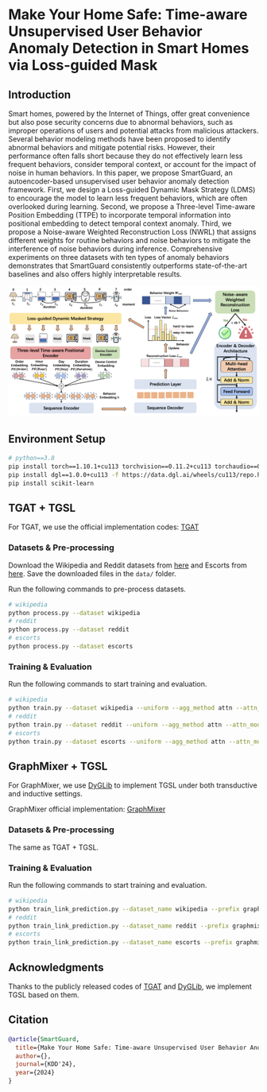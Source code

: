 # Make Your Home Safe: Time-aware Unsupervised User Behavior Anomaly Detection in Smart Homes via Loss-guided Mask

## Introduction
Smart homes, powered by the Internet of Things, offer great convenience but also pose security concerns due to abnormal behaviors, such as improper operations of users and potential attacks from malicious attackers. Several behavior modeling methods have been proposed to identify abnormal behaviors and mitigate potential risks. However, their performance often falls short because they do not effectively learn less frequent behaviors, consider temporal context, or account for the impact of noise in human behaviors. In this paper, we propose SmartGuard, an autoencoder-based unsupervised user behavior anomaly detection framework. First, we design a Loss-guided Dynamic Mask Strategy (LDMS) to encourage the model to learn less frequent behaviors, which are often overlooked during learning. Second, we propose a Three-level Time-aware Position Embedding (TTPE) to incorporate temporal information into positional embedding to detect temporal context anomaly. Third, we propose a Noise-aware Weighted Reconstruction Loss (NWRL) that assigns different weights for routine behaviors and noise behaviors to mitigate the interference of noise behaviors during inference. Comprehensive experiments on three datasets with ten types of anomaly behaviors demonstrates that SmartGuard consistently outperforms state-of-the-art baselines and also offers highly interpretable results.

![Method](./figures/SmartGuard.png)


## Environment Setup

```bash
# python==3.8
pip install torch==1.10.1+cu113 torchvision==0.11.2+cu113 torchaudio==0.10.1 -f https://download.pytorch.org/whl/cu113/torch_stable.html
pip install dgl==1.0.0+cu113 -f https://data.dgl.ai/wheels/cu113/repo.html
pip install scikit-learn
```


## TGAT + TGSL

For TGAT, we use the official implementation codes: [TGAT](https://github.com/StatsDLMathsRecomSys/Inductive-representation-learning-on-temporal-graphs)

### Datasets & Pre-processing

Download the Wikipedia and Reddit datasets from [here](http://snap.stanford.edu/jodie/) and Escorts from [here](https://networkrepository.com/escorts.php). Save the downloaded files in the `data/` folder.


Run the following commands to pre-process datasets.

```bash
# wikipedia
python process.py --dataset wikipedia
# reddit
python process.py --dataset reddit
# escorts
python process.py --dataset escorts
```


### Training & Evaluation

Run the following commands to start training and evaluation.

```bash
# wikipedia
python train.py --dataset wikipedia --uniform --agg_method attn --attn_mode prod --cuda 0 --prefix tgat_tgsl_wiki --seed 2023 --tau 0.1 --ratio 0.8 --can_type 1st --can_nn 10 --rnn_layer 3 --coe 0.2 --K 512 --gtau 1.0
# reddit
python train.py --dataset reddit --uniform --agg_method attn --attn_mode prod --cuda 0 --prefix tgat_tgsl_reddit --seed 2023 --tau 0.1 --ratio 0.4 --can_type 1st --can_nn 20 --rnn_layer 1 --coe 0.2 --K 512 --gtau 1.0
# escorts
python train.py --dataset escorts --uniform --agg_method attn --attn_mode prod --cuda 0 --prefix tgat_tgsl_escorts --seed 2023 --tau 0.1 --ratio 0.064 --can_type 3rd --can_nn 5 --rnn_layer 1 --coe 0.7 --K 512 --gtau 1.0
```


## GraphMixer + TGSL

For GraphMixer, we use [DyGLib](https://github.com/yule-BUAA/DyGLib) to implement TGSL under both transductive and inductive settings. 

GraphMixer official implementation: [GraphMixer](https://github.com/CongWeilin/GraphMixer)

### Datasets & Pre-processing

The same as TGAT + TGSL.


### Training & Evaluation

Run the following commands to start training and evaluation.


```bash
# wikipedia
python train_link_prediction.py --dataset_name wikipedia --prefix graphmixer_tgsl_wiki --log_name graphmixer_tgsl_wiki --model_name GraphMixer --load_best_configs --num_runs 1 --gpu 0 --tau 0.1 --ratio 0.008 --can_nn 10 --can_type 3rd --rnn_layer 1 --coe 0.2 --K 512 --gtau 1.0
# reddit
python train_link_prediction.py --dataset_name reddit --prefix graphmixer_tgsl_reddit --log_name graphmixer_tgsl_reddit --model_name GraphMixer --load_best_configs --num_runs 1 --gpu 0 --tau 0.1 --ratio 0.4 --can_nn 20 --can_type 1st --rnn_layer 2 --coe 0.2 --K 512 --gtau 1.0
# escorts
python train_link_prediction.py --dataset_name escorts --prefix graphmixer_tgsl_escorts --log_name graphmixer_tgsl_escorts --model_name GraphMixer --load_best_configs --num_runs 1 --gpu 0 --tau 0.1 --ratio 0.002 --can_nn 20 --can_type 3rd --rnn_layer 1 --coe 0.2 --K 512 --gtau 1.0
```


## Acknowledgments

Thanks to the publicly released codes of [TGAT](https://github.com/StatsDLMathsRecomSys/Inductive-representation-learning-on-temporal-graphs) and [DyGLib](https://github.com/yule-BUAA/DyGLib), we implement TGSL based on them. 



## Citation

```bibtex
@article{SmartGuard,
  title={Make Your Home Safe: Time-aware Unsupervised User Behavior Anomaly Detection in Smart Homes via Loss-guided Mask},
  author={},
  journal={KDD'24},
  year={2024}
}
```